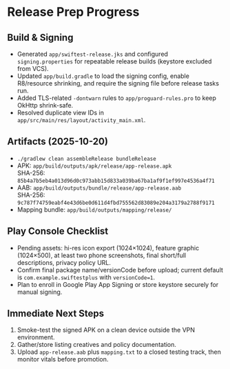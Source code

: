 # Release Prep Progress

## Build & Signing
- Generated `app/swiftest-release.jks` and configured `signing.properties` for repeatable release builds (keystore excluded from VCS).
- Updated `app/build.gradle` to load the signing config, enable R8/resource shrinking, and require the signing file before release tasks run.
- Added TLS-related `-dontwarn` rules to `app/proguard-rules.pro` to keep OkHttp shrink-safe.
- Resolved duplicate view IDs in `app/src/main/res/layout/activity_main.xml`.

## Artifacts (2025-10-20)
- `./gradlew clean assembleRelease bundleRelease`
- APK: `app/build/outputs/apk/release/app-release.apk`  
  SHA-256: `85b4a7b5eb4a013d96d0c973abb15d833a039ba67ba1af9f1ef997e4536a4f71`
- AAB: `app/build/outputs/bundle/release/app-release.aab`  
  SHA-256: `9c787f74759eabf4e43d6be0d611d4fbd755562d83089e204a3179a2788f9171`
- Mapping bundle: `app/build/outputs/mapping/release/`

## Play Console Checklist
- Pending assets: hi-res icon export (1024×1024), feature graphic (1024×500), at least two phone screenshots, final short/full descriptions, privacy policy URL.
- Confirm final package name/versionCode before upload; current default is `com.example.swiftestplus` with `versionCode=1`.
- Plan to enroll in Google Play App Signing or store keystore securely for manual signing.

## Immediate Next Steps
1. Smoke-test the signed APK on a clean device outside the VPN environment.
2. Gather/store listing creatives and policy documentation.
3. Upload `app-release.aab` plus `mapping.txt` to a closed testing track, then monitor vitals before promotion.
